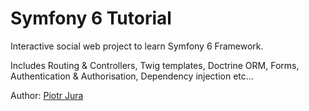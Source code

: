 # Symfony 6 Tutorial

Interactive social web project to learn Symfony 6 Framework.

Includes Routing & Controllers, Twig templates, Doctrine ORM, Forms, Authentication & Authorisation, Dependency injection etc…

Author: [Piotr Jura](https://github.com/piotr-jura-udemy)
